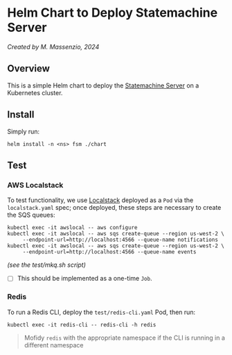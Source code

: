 # Helm Chart to Deploy Statemachine Server

*Created by M. Massenzio, 2024*

## Overview

This is a simple Helm chart to deploy the [Statemachine Server](https://github.com/massenz/go-statemachine) on a Kubernetes cluster.

## Install

Simply run:

```shell
helm install -n <ns> fsm ./chart
```


## Test

### AWS Localstack

To test functionality, we use [Localstack](#) deployed as a `Pod` via the `localstack.yaml` spec; once deployed, these steps are necessary to create the SQS queues:

```shell
kubectl exec -it awslocal -- aws configure
kubectl exec -it awslocal -- aws sqs create-queue --region us-west-2 \
     --endpoint-url=http://localhost:4566 --queue-name notifications
kubectl exec -it awslocal -- aws sqs create-queue --region us-west-2 \
     --endpoint-url=http://localhost:4566 --queue-name events
```
*(see the test/mkq.sh script)*

- [ ] This should be implemented as a one-time `Job`.

### Redis

To run a Redis CLI, deploy the `test/redis-cli.yaml` Pod, then run:

```
kubectl exec -it redis-cli -- redis-cli -h redis
```

> Mofidy `redis` with the appropriate namespace if the CLI is running in a different namespace

